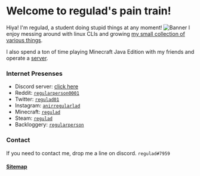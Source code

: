 # Welcome to regulad's pain train!
Hiya! I'm regulad, a student doing stupid things at any moment!
![Banner](/images/banner.png)
I enjoy messing around with linux CLIs and growing [my small collection of various things](/inventory).

I also spend a ton of time playing Minecraft Java Edition with my friends and operate a [server](/minecraft).
### Internet Presenses
* Discord server: [click here](/discord)
* Reddit: [`regularperson0001`](https://www.reddit.com/user/regularperson0001)
* Twitter: [`regulad01`](https://twitter.com/regulad01)
* Instagram: [`anirregularlad`](https://www.instagram.com/anirregularlad/)
* Minecraft: [`regulad`](https://namemc.com/profile/regulad.1)
* Steam: [`regulad`](https://steamcommunity.com/id/regulad0)
* Backloggery: [`regularperson`](https://backloggery.com/regularperson)

### Contact
If you need to contact me, drop me a line on discord. `regulad#7959`

#### [Sitemap](/sitemap)
